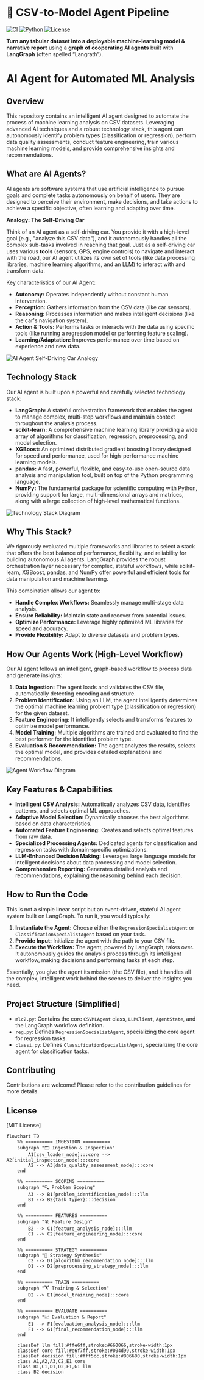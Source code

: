 # 🤖 CSV‑to‑Model Agent Pipeline

[![CI](https://img.shields.io/badge/build-passing-brightgreen)](./.github/workflows/ci.yml)
[![Python](https://img.shields.io/badge/python-3.9%2B-blue)](https://www.python.org/)
[![License](https://img.shields.io/badge/license-MIT-yellow)](#license)

**Turn any tabular dataset into a deployable machine‑learning model & narrative report** using a **graph of cooperating AI agents** built with **LangGraph** (often spelled “Langrath”).
# AI Agent for Automated ML Analysis

## Overview

This repository contains an intelligent AI agent designed to automate the process of machine learning analysis on CSV datasets. Leveraging advanced AI techniques and a robust technology stack, this agent can autonomously identify problem types (classification or regression), perform data quality assessments, conduct feature engineering, train various machine learning models, and provide comprehensive insights and recommendations.

## What are AI Agents?

AI agents are software systems that use artificial intelligence to pursue goals and complete tasks autonomously on behalf of users. They are designed to perceive their environment, make decisions, and take actions to achieve a specific objective, often learning and adapting over time.

**Analogy: The Self-Driving Car**

Think of an AI agent as a self-driving car. You provide it with a high-level goal (e.g., "analyze this CSV data"), and it autonomously handles all the complex sub-tasks involved in reaching that goal. Just as a self-driving car uses various **tools** (sensors, GPS, engine controls) to navigate and interact with the road, our AI agent utilizes its own set of tools (like data processing libraries, machine learning algorithms, and an LLM) to interact with and transform data.

Key characteristics of our AI Agent:

*   **Autonomy:** Operates independently without constant human intervention.
*   **Perception:** Gathers information from the CSV data (like car sensors).
*   **Reasoning:** Processes information and makes intelligent decisions (like the car's navigation system).
*   **Action & Tools:** Performs tasks or interacts with the data using specific tools (like running a regression model or performing feature scaling).
*   **Learning/Adaptation:** Improves performance over time based on experience and new data.

![AI Agent Self-Driving Car Analogy](https://private-us-east-1.manuscdn.com/sessionFile/aVsJ2QldvpeWL4PnBpqrlq/sandbox/EtKpSUUoYKN1OyygGDeLlv-images_1751605844014_na1fn_L2hvbWUvdWJ1bnR1L0pSZURzdjA1WHExbg.webp?Policy=eyJTdGF0ZW1lbnQiOlt7IlJlc291cmNlIjoiaHR0cHM6Ly9wcml2YXRlLXVzLWVhc3QtMS5tYW51c2Nkbi5jb20vc2Vzc2lvbkZpbGUvYVZzSjJRbGR2cGVXTDRQbkJwcXJscS9zYW5kYm94L0V0S3BTVVVvWUtOMU95eWdHRGVMbHYtaW1hZ2VzXzE3NTE2MDU4NDQwMTRfbmExZm5fTDJodmJXVXZkV0oxYm5SMUwwcFNaVVJ6ZGpBMVdIRXhiZy53ZWJwIiwiQ29uZGl0aW9uIjp7IkRhdGVMZXNzVGhhbiI6eyJBV1M6RXBvY2hUaW1lIjoxNzk4NzYxNjAwfX19XX0_&Key-Pair-Id=K2HSFNDJXOU9YS&Signature=u2v85TE0cHkHt3Z9qL55KVwkUgw6uP6dzYhhJr9AGsUWNAm~rkP3XHvWF38X8zc1Vi2MFcm0S~6FaQ9C6xxXGsaaMNqF6q9kG~2f8g36EVF7-iWaOXqSNz8Pl6aq-xR6LTofCg6QUq9khdzTIGYB59zDM1OA5friOXQOJSpmSNSfrVd8AKpeZwVP7TG~NIOb5wNvNM6KMsTpn6l-b2lpz9pOpT~9oi~px~XuC3E~jQugAj~g9kK0UvZyGVbgR8ohpMk71FycMXFeY4SW7-qMKmUnLmqJCgCmYnMEp0-6K05onLTM9oeEOFSLYcToORUYO8n~lWv87Z3VW10iRsFcsw__)

## Technology Stack

Our AI agent is built upon a powerful and carefully selected technology stack:

*   **LangGraph:** A stateful orchestration framework that enables the agent to manage complex, multi-step workflows and maintain context throughout the analysis process.
*   **scikit-learn:** A comprehensive machine learning library providing a wide array of algorithms for classification, regression, preprocessing, and model selection.
*   **XGBoost:** An optimized distributed gradient boosting library designed for speed and performance, used for high-performance machine learning models.
*   **pandas:** A fast, powerful, flexible, and easy-to-use open-source data analysis and manipulation tool, built on top of the Python programming language.
*   **NumPy:** The fundamental package for scientific computing with Python, providing support for large, multi-dimensional arrays and matrices, along with a large collection of high-level mathematical functions.

![Technology Stack Diagram](https://private-us-east-1.manuscdn.com/sessionFile/aVsJ2QldvpeWL4PnBpqrlq/sandbox/EtKpSUUoYKN1OyygGDeLlv-images_1751605844015_na1fn_L2hvbWUvdWJ1bnR1L2xFVFhvdFl5QXpWQg.png?Policy=eyJTdGF0ZW1lbnQiOlt7IlJlc291cmNlIjoiaHR0cHM6Ly9wcml2YXRlLXVzLWVhc3QtMS5tYW51c2Nkbi5jb20vc2Vzc2lvbkZpbGUvYVZzSjJRbGR2cGVXTDRQbkJwcXJscS9zYW5kYm94L0V0S3BTVVVvWUtOMU95eWdHRGVMbHYtaW1hZ2VzXzE3NTE2MDU4NDQwMTVfbmExZm5fTDJodmJXVXZkV0oxYm5SMUwyeEZWRmh2ZEZsNVFYcFdRZy5wbmciLCJDb25kaXRpb24iOnsiRGF0ZUxlc3NUaGFuIjp7IkFXUzpFcG9jaFRpbWUiOjE3OTg3NjE2MDB9fX1dfQ__&Key-Pair-Id=K2HSFNDJXOU9YS&Signature=G68BhuvB~-2oidIpoJyEBIRViVi9nCg~K5JG1w26ANzg7MLg-7G1aU8rv66Shrwzkay9a4GNC0U~esSOSVi44Aj0jcDBLMTQbCKpOg5wT5Pbl7Zi4Ls4jianTbfjcuHbmQR-Lp-pgFXmBGgrBerClXDLLZ1d6AWAuJqUaR1KXgsSrIpw5FLhc36gjbUU~AGdeRW6A72jqc6sr0tKuc2UzHViSFzv45J8aNg7lNhSM4KfBl6oXLDwy03hPXF3yDXXBSRrMXd8RBj98LHT5CNm3eMvEMSVSFd8gYyzRGG9XLwOa6U-A4Ynn6MwXN9V6eOdzmbR4~1qbqx-c3F7BJc0cw__)

## Why This Stack?

We rigorously evaluated multiple frameworks and libraries to select a stack that offers the best balance of performance, flexibility, and reliability for building autonomous AI agents. LangGraph provides the robust orchestration layer necessary for complex, stateful workflows, while scikit-learn, XGBoost, pandas, and NumPy offer powerful and efficient tools for data manipulation and machine learning.

This combination allows our agent to:

*   **Handle Complex Workflows:** Seamlessly manage multi-stage data analysis.
*   **Ensure Reliability:** Maintain state and recover from potential issues.
*   **Optimize Performance:** Leverage highly optimized ML libraries for speed and accuracy.
*   **Provide Flexibility:** Adapt to diverse datasets and problem types.

## How Our Agents Work (High-Level Workflow)

Our AI agent follows an intelligent, graph-based workflow to process data and generate insights:

1.  **Data Ingestion:** The agent loads and validates the CSV file, automatically detecting encoding and structure.
2.  **Problem Identification:** Using an LLM, the agent intelligently determines the optimal machine learning problem type (classification or regression) for the given dataset.
3.  **Feature Engineering:** It intelligently selects and transforms features to optimize model performance.
4.  **Model Training:** Multiple algorithms are trained and evaluated to find the best performer for the identified problem type.
5.  **Evaluation & Recommendation:** The agent analyzes the results, selects the optimal model, and provides detailed explanations and recommendations.

![Agent Workflow Diagram](https://private-us-east-1.manuscdn.com/sessionFile/aVsJ2QldvpeWL4PnBpqrlq/sandbox/EtKpSUUoYKN1OyygGDeLlv-images_1751605844016_na1fn_L2hvbWUvdWJ1bnR1L1VKQVhrWGFQM2tqRg.png?Policy=eyJTdGF0ZW1lbnQiOlt7IlJlc291cmNlIjoiaHR0cHM6Ly9wcml2YXRlLXVzLWVhc3QtMS5tYW51c2Nkbi5jb20vc2Vzc2lvbkZpbGUvYVZzSjJRbGR2cGVXTDRQbkJwcXJscS9zYW5kYm94L0V0S3BTVVVvWUtOMU95eWdHRGVMbHYtaW1hZ2VzXzE3NTE2MDU4NDQwMTZfbmExZm5fTDJodmJXVXZkV0oxYm5SMUwxVktRVmhyV0dGUU0ydHFSZy5wbmciLCJDb25kaXRpb24iOnsiRGF0ZUxlc3NUaGFuIjp7IkFXUzpFcG9jaFRpbWUiOjE3OTg3NjE2MDB9fX1dfQ__&Key-Pair-Id=K2HSFNDJXOU9YS&Signature=aBokGaOmXz6GuOVvCjvOX7EJYhVrCgbJUrnU6VQ9LT~-bF2U9owkvaPi-Y5Diri0vewlOM4qAjRSUTo5w1G1DgbUogfzInihYu84YaVDI5mTjlY6mJxnUgpHudaN2bQm6zzSO1YyEOeZaK9Fa4yIAXI4WvkH2dJR3eN6ADFGTwVeSK2f8NSOkwbXnoJVfZ7Wk157duVwVeG0NV9Dhd9COQC8skFFlpZe5VmfdYNYTbkedfKDoItsXXhsnZUHnUL-nMD9ROsPSnXRZkiP87X-wvF5RCAYFEaMOATAotthyep0486pyGgEqW4JTNt5fDvNKYcUdKlL1JFr6bX6wXWiUg__)

## Key Features & Capabilities

*   **Intelligent CSV Analysis:** Automatically analyzes CSV data, identifies patterns, and selects optimal ML approaches.
*   **Adaptive Model Selection:** Dynamically chooses the best algorithms based on data characteristics.
*   **Automated Feature Engineering:** Creates and selects optimal features from raw data.
*   **Specialized Processing Agents:** Dedicated agents for classification and regression tasks with domain-specific optimizations.
*   **LLM-Enhanced Decision Making:** Leverages large language models for intelligent decisions about data processing and model selection.
*   **Comprehensive Reporting:** Generates detailed analysis and recommendations, explaining the reasoning behind each decision.

## How to Run the Code

This is not a simple linear script but an event-driven, stateful AI agent system built on LangGraph. To run it, you would typically:

1.  **Instantiate the Agent:** Choose either the `RegressionSpecialistAgent` or `ClassificationSpecialistAgent` based on your task.
2.  **Provide Input:** Initialize the agent with the path to your CSV file.
3.  **Execute the Workflow:** The agent, powered by LangGraph, takes over. It autonomously guides the analysis process through its intelligent workflow, making decisions and performing tasks at each step.

Essentially, you give the agent its mission (the CSV file), and it handles all the complex, intelligent work behind the scenes to deliver the insights you need.

## Project Structure (Simplified)

*   `mlc2.py`: Contains the core `CSVMLAgent` class, `LLMClient`, `AgentState`, and the LangGraph workflow definition.
*   `reg.py`: Defines `RegressionSpecialistAgent`, specializing the core agent for regression tasks.
*   `classi.py`: Defines `ClassificationSpecialistAgent`, specializing the core agent for classification tasks.

## Contributing

Contributions are welcome! Please refer to the contribution guidelines for more details.

## License

[MIT License]

```mermaid
flowchart TD
    %% ========== INGESTION ==========
    subgraph "🗂 Ingestion & Inspection"
        A1[csv_loader_node]:::core --> A2[initial_inspection_node]:::core
        A2 --> A3[data_quality_assessment_node]:::core
    end

    %% ========== SCOPING ==========
    subgraph "🔍 Problem Scoping"
        A3 --> B1[problem_identification_node]:::llm
        B1 --> B2{task type?}:::decision
    end

    %% ========== FEATURES ==========
    subgraph "🛠 Feature Design"
        B2 --> C1[feature_analysis_node]:::llm
        C1 --> C2[feature_engineering_node]:::core
    end

    %% ========== STRATEGY ==========
    subgraph "🧠 Strategy Synthesis"
        C2 --> D1[algorithm_recommendation_node]:::llm
        D1 --> D2[preprocessing_strategy_node]:::llm
    end

    %% ========== TRAIN ==========
    subgraph "🏋️ Training & Selection"
        D2 --> E1[model_training_node]:::core
    end

    %% ========== EVALUATE ==========
    subgraph "📈 Evaluation & Report"
        E1 --> F1[evaluation_analysis_node]:::llm
        F1 --> G1[final_recommendation_node]:::llm
    end

    classDef llm fill:#ffe6ff,stroke:#660066,stroke-width:1px
    classDef core fill:#e6f7ff,stroke:#004d99,stroke-width:1px
    classDef decision fill:#fff5cc,stroke:#806600,stroke-width:1px
    class A1,A2,A3,C2,E1 core
    class B1,C1,D1,D2,F1,G1 llm
    class B2 decision
